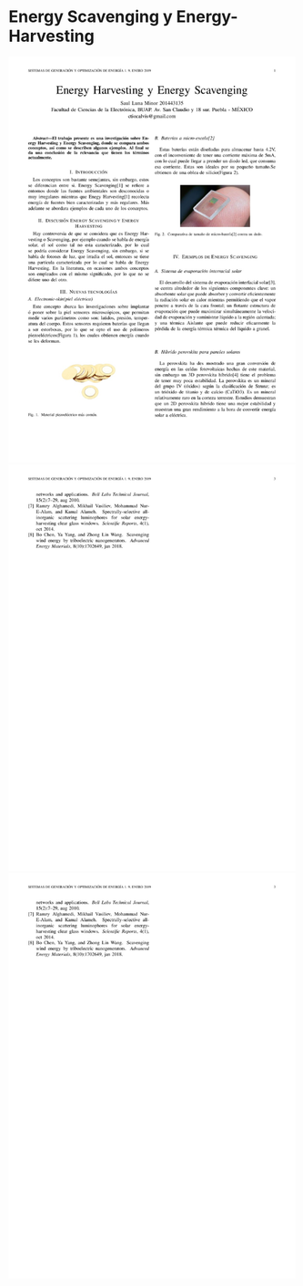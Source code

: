# Energy Scavenging y Energy-Harvesting
<img src="https://github.com/tiocalvispolimarch/imagenes/blob/master/Energy_harvesting-(1)-001.jpg">
<img src="https://github.com/tiocalvispolimarch/imagenes/blob/master/Energy_harvesting-(1)-003.jpg">
<img src="https://github.com/tiocalvispolimarch/imagenes/blob/master/Energy_harvesting-(1)-003.jpg">

